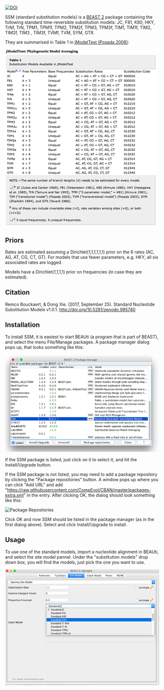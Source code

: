 [![DOI](https://zenodo.org/badge/91389926.svg)](https://zenodo.org/badge/latestdoi/91389926)

SSM (standard substitution models) is a [BEAST 2](https://beast2.org) package containing 
the following standard time-reversible substitution models:
JC, F81, K80, HKY, TrNf, TrN, TPM1, TPM1f, TPM2, TPM2f, TPM3, TPM3f, TIM1, TIM1f, TIM2, TIM2f, TIM3 , TIM3f, TVMf, TVM, SYM, GTR.

They are summarised in Table 1 in [jModelTest (Posada 2008)](http://mbe.oxfordjournals.org/content/25/7/1253.long):

<img alt="substitutions models" src="https://raw.githubusercontent.com/BEAST2-Dev/substmodels/master/doc/SubstitutionModelsInjModelTest.png" width="500">

## Priors

Rates are estimated assuming a Dirichlet(1,1,1,1,1,1) prior on the 6 rates (AC, AG, AT, CG, CT, GT).
For models that use fewer parameters, e.g. HKY, all six associated rates are logged.

Models have a Dirichlet(1,1,1,1) prior on frequencies (in case they are estimated).

## Citation
Remco Bouckaert, & Dong Xie. (2017, September 25). Standard Nucleotide Substitution Models v1.0.1. http://doi.org/10.5281/zenodo.995740

## Installation

To install SSM, it is easiest to start BEAUti (a program that is part of BEAST), 
and select the menu File/Manage packages. A package manager dialog pops up, that looks something like this:

![Package Manager](https://raw.githubusercontent.com/BEAST2-Dev/substmodels/master/doc/installSSM.png)

If the SSM package is listed, just click on it to select it, and hit the Install/Upgrade button.

If the SSM package is not listed, you may need to add a package repository by clicking the "Package repositories" button. 
A window pops up where you can click "Add URL" and add 
"https://raw.githubusercontent.com/CompEvol/CBAN/master/packages-extra.xml" in the entry. 
After clicking OK, the dialog should look something like this:

![Package Repositories](https://github.com/rbouckaert/obama/raw/master/doc/package_repos.png)

Click OK and now SSM should be listed in the package manager (as in the first dialog above). 
Select and click Install/Upgrade to install.

## Usage

To use one of the standard models, import a nucleotide alignment in BEAUti, and select the site
model pannel. Under the "substitution models" drop down box, you will find the models, just pick
the one you want to use.

![BEAUti Site Model Panel](https://raw.githubusercontent.com/BEAST2-Dev/substmodels/master/doc/useSSM.png)


